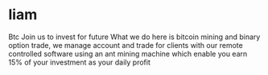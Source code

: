 # liam
Btc
Join us to invest for future 
What we do here is bitcoin mining and binary option trade, we manage account and trade for clients with our remote controlled software using an ant mining machine which enable you earn 15% of your investment as your daily profit
